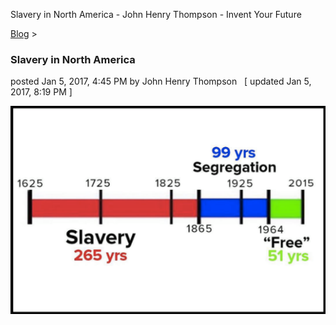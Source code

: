 Slavery in North America - John Henry Thompson - Invent Your Future   
    

[Blog](../z-blog-1.md)‎ > ‎

### Slavery in North America

posted Jan 5, 2017, 4:45 PM by John Henry Thompson   \[ updated Jan 5, 2017, 8:19 PM \]

[![](../_/rsrc/1483676321294/z-blog-1/slavery/slavery-265-seg-99-civil-196-crop.png)](http://www.johnhenrythompson.com/z-blog-1/slavery/slavery-265-seg-99-civil-196-crop.png?attredirects=0)

  


